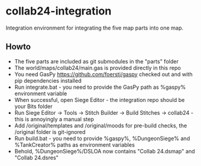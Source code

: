 # collab24-integration
Integration environment for integrating the five map parts into one map.

## Howto
- The five parts are included as git submodules in the "parts" folder
- The world/maps/collab24/main.gas is provided directly in this repo
- You need GasPy https://github.com/foerstj/gaspy checked out and with pip dependencies installed
- Run integrate.bat - you need to provide the GasPy path as %gaspy% environment variable
- When successful, open Siege Editor - the integration repo should be your Bits folder
- Run Siege Editor -> Tools -> Stitch Builder -> Build Stitches -> collab24 - this is annoyingly a manual step
- Add /original/templates and /original/moods for pre-build checks, the /original folder is git-ignored
- Run build.bat - you need to provide %gaspy%, %DungeonSiege% and %TankCreator% paths as environment variables
- Behold, %DungeonSiege%/DSLOA now contains "Collab 24.dsmap" and "Collab 24.dsres"
